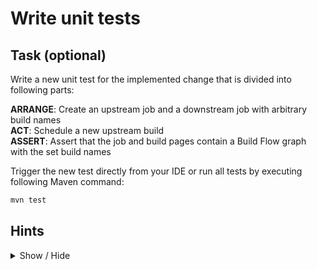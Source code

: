 # Write unit tests

## Task (optional)

Write a new unit test for the implemented change that is divided into following parts:

**ARRANGE**: Create an upstream job and a downstream job with arbitrary build names \
**ACT**: Schedule a new upstream build \
**ASSERT**: Assert that the job and build pages contain a Build Flow graph with the set build names

Trigger the new test directly from your IDE or run all tests by executing following Maven command:

```bash
mvn test
```

## Hints
<details>
  <summary>Show / Hide</summary>

- Configure the [Build Name Setter](http://wiki.jenkins.io/display/JENKINS/Build+Name+Setter+Plugin) plugin as a test dependency inside pom.xml
- As an alternative use a pipeline test setup setting _currentBuild.displayName_ directly
- Use the [Jenkins Test Harness](https://wiki.jenkins.io/display/JENKINS/Unit+Test) providing a [@JenkinsRule](https://javadoc.jenkins.io/component/jenkins-test-harness/org/jvnet/hudson/test/JenkinsRule.html) to setup the jobs
- Utilize [XPath](https://wiki.jenkins.io/display/JENKINS/Unit+Test#UnitTest-HTMLscraping) and [WebAssert](https://wiki.jenkins.io/display/JENKINS/Unit+Test#UnitTest-Webpageassertions) features to test the generated HTML
</details>
